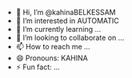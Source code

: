 - 👋 Hi, I’m @kahinaBELKESSAM
- 👀 I’m interested in AUTOMATIC
- 🌱 I’m currently learning ...
- 💞️ I’m looking to collaborate on ...
- 📫 How to reach me ...
- 😄 Pronouns: KAHINA
- ⚡ Fun fact: ...

<!---
kahinaBELKESSAM/kahinaBELKESSAM is a ✨ special ✨ repository because its `README.md` (this file) appears on your GitHub profile.
You can click the Preview link to take a look at your changes.
--->

